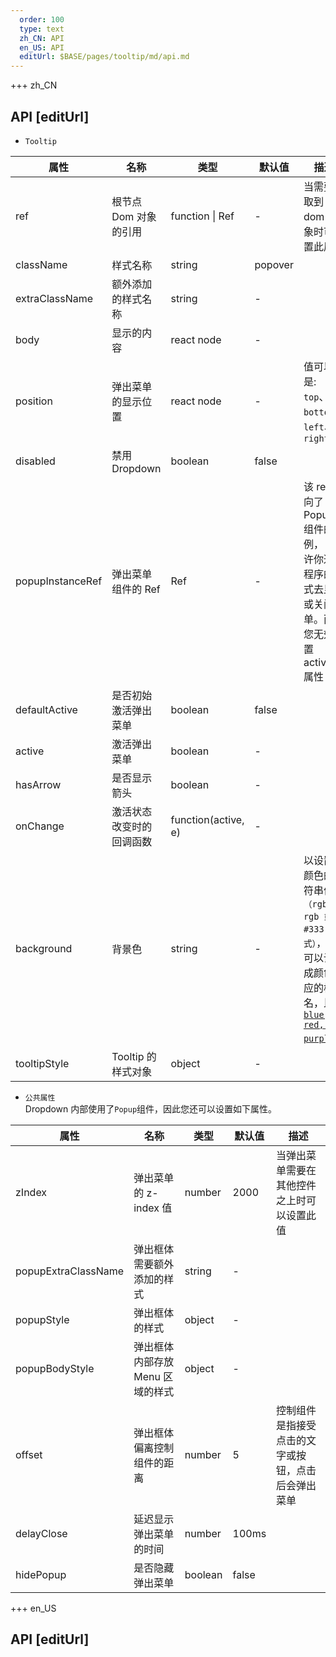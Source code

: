 ```yaml
---   
  order: 100
  type: text
  zh_CN: API
  en_US: API
  editUrl: $BASE/pages/tooltip/md/api.md
---
```


+++ zh_CN

## API [editUrl]

- <Code>Tooltip</Code>

| 属性             | 名称                     | 类型                | 默认值  | 描述                                                                                                                                               |
| ---------------- | ------------------------ | ------------------- | ------- | -------------------------------------------------------------------------------------------------------------------------------------------------- |
| ref              | 根节点 Dom 对象的引用    | function \| Ref     | -       | 当需要获取到 dom 对象时可设置此属性                                                                                                                |
| className        | 样式名称                 | string              | popover |                                                                                                                                                    |
| extraClassName   | 额外添加的样式名称       | string              | -       |                                                                                                                                                    |
| body             | 显示的内容               | react node          | -       |                                                                                                                                                    |
| position         | 弹出菜单的显示位置       | react node          | -       | 值可以是: <Code>top</Code>、<Code>bottom</Code>、<Code>left</Code>、<Code>right</Code>                                                             |
| disabled         | 禁用 Dropdown            | boolean             | false   |                                                                                                                                                    |
| popupInstanceRef | 弹出菜单组件的 Ref       | Ref                 | -       | 该 ref 指向了 Popup 组件的实例， 允许你通过程序的方式去显示或关闭菜单。而且您无效设置 active 属性                                                  |
| defaultActive    | 是否初始激活弹出菜单     | boolean             | false   |                                                                                                                                                    |
| active           | 激活弹出菜单             | boolean             | -       |                                                                                                                                                    |
| hasArrow         | 是否显示箭头             | boolean             | -       |                                                                                                                                                    |
| onChange         | 激活状态改变时的回调函数 | function(active, e) | -       |                                                                                                                                                    |
| background       | 背景色                   | string              | -       | 以设置为颜色的字符串值<Code>（rgba, rgb 或#333 格式）</Code>， 也可以设置成颜色对应的样式名，比如<Code>[blue, red, purple](#/docs/colors)</Code>等 |
| tooltipStyle     | Tooltip 的样式对象       | object              | -       |                                                                                                                                                    |

- <Code>公共属性</Code>  
  Dropdown 内部使用了<Code>Popup</Code>组件，因此您还可以设置如下属性。

| 属性                | 名称                             | 类型    | 默认值 | 描述                                               |
| ------------------- | -------------------------------- | ------- | ------ | -------------------------------------------------- |
| zIndex              | 弹出菜单的 z-index 值            | number  | 2000   | 当弹出菜单需要在其他控件之上时可以设置此值         |
| popupExtraClassName | 弹出框体需要额外添加的样式       | string  | -      |                                                    |
| popupStyle          | 弹出框体的样式                   | object  | -      |                                                    |
| popupBodyStyle      | 弹出框体内部存放 Menu 区域的样式 | object  | -      |                                                    |
| offset              | 弹出框体偏离控制组件的距离       | number  | 5      | 控制组件是指接受点击的文字或按钮，点击后会弹出菜单 |
| delayClose          | 延迟显示弹出菜单的时间           | number  | 100ms  |                                                    |
| hidePopup           | 是否隐藏弹出菜单                 | boolean | false  |                                                    |

+++ en_US

## API [editUrl]

